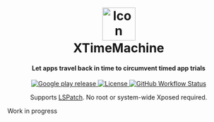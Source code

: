 <h1 align="center">
  <img alt="Icon" width="75" src="https://github.com/thepbone/XTimeMachine/blob/master/app/src/main/res/mipmap-xxxhdpi/ic_launcher.png?raw=true">
  <br>
  XTimeMachine
  <br>
</h1>
<h4 align="center">Let apps travel back in time to circumvent timed app trials</h4>
<p align="center">
  <a href="https://play.google.com/store/apps/details?id=me.timschneeberger.xtimemachine&utm_source=github&pcampaignid=pcampaignidMKT-Other-global-all-co-prtnr-py-PartBadge-Mar2515-1">
  	<img alt="Google play release" src="https://img.shields.io/github/v/release/ThePBone/XTimeMachine?label=google%20play">
  </a>
  <a href="https://github.com/ThePBone/XTimeMachine/blob/master/LICENSE">
      <img alt="License" src="https://img.shields.io/github/license/ThePBone/XTimeMachine">
  </a>
    <a href="https://github.com/ThePBone/XTimeMachine/actions/workflows/build.yml">
      <img alt="GitHub Workflow Status" src="https://img.shields.io/github/actions/workflow/status/thepbone/xtimemachine/build.yml">
  </a>
</p>

<p align="center">
Supports <a href='https://github.com/LSPosed/LSPatch'> LSPatch</a>. No root or system-wide Xposed required.
</p>

Work in progress
